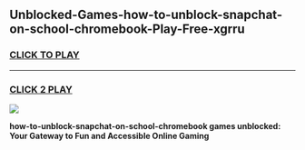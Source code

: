 
## Unblocked-Games-how-to-unblock-snapchat-on-school-chromebook-Play-Free-xgrru
<h3>
<a href="https://premium76.site?title=how-to-unblock-snapchat-on-school-chromebook&ref=10A">CLICK TO PLAY</a></h3>
<hr>

<h3>
<a href="https://premium76.site?title=how-to-unblock-snapchat-on-school-chromebook&ref=10A">CLICK 2 PLAY</a>
  
</h3>

<a href="https://premium76.site?title=how-to-unblock-snapchat-on-school-chromebook&ref=10A"><img src="https://clearcache.store/games.png"></a>


**how-to-unblock-snapchat-on-school-chromebook games unblocked: Your Gateway to Fun and Accessible Online Gaming**
